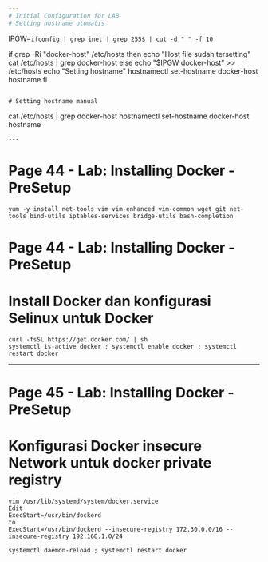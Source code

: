 ```yaml
---
# Initial Configuration for LAB
# Setting hostname otomatis
```
IPGW=`ifconfig | grep inet | grep 255$ | cut -d " " -f 10`

if grep -Ri "docker-host" /etc/hosts
then
	echo "Host file sudah tersetting"
	cat /etc/hosts | grep  docker-host
else
	echo "$IPGW  docker-host" >> /etc/hosts
	echo "Setting hostname"
	hostnamectl set-hostname docker-host
	hostname
fi
```

# Setting hostname manual
```
cat /etc/hosts | grep docker-host
hostnamectl set-hostname docker-host
hostname
```
---
```

# Page 44 - Lab: Installing Docker - PreSetup
```
yum -y install net-tools vim vim-enhanced vim-common wget git net-tools bind-utils iptables-services bridge-utils bash-completion
```

# Page 44 - Lab: Installing Docker - PreSetup
# Install Docker dan konfigurasi Selinux untuk Docker
```
curl -fsSL https://get.docker.com/ | sh
systemctl is-active docker ; systemctl enable docker ; systemctl restart docker 
```
---
# Page 45 - Lab: Installing Docker - PreSetup
# Konfigurasi Docker insecure Network untuk docker private registry
```
vim /usr/lib/systemd/system/docker.service
Edit
ExecStart=/usr/bin/dockerd
to
ExecStart=/usr/bin/dockerd --insecure-registry 172.30.0.0/16 --insecure-registry 192.168.1.0/24

systemctl daemon-reload ; systemctl restart docker
```